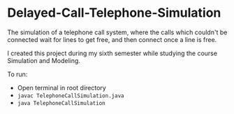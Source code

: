 # Delayed-Call-Telephone-Simulation
The simulation of a telephone call system, where the calls which couldn't be connected wait for lines to get free, and then connect once a line is free.

I created this project during my sixth semester while studying the course Simulation and Modeling.

To run:
* Open terminal in root directory
* ```javac TelephoneCallSimulation.java```
* ```java TelephoneCallSimulation```
